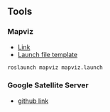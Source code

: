 ## Tools

### Mapviz

- [Link](https://github.com/swri-robotics/mapviz)
- [Launch file template](https://gist.github.com/danielsnider/a458938049f2d12784b8a5d664a12b72)

```bash
roslaunch mapviz mapviz.launch
```

### Google Satellite Server
- [github link](https://github.com/danielsnider/MapViz-Tile-Map-Google-Maps-Satellite)

